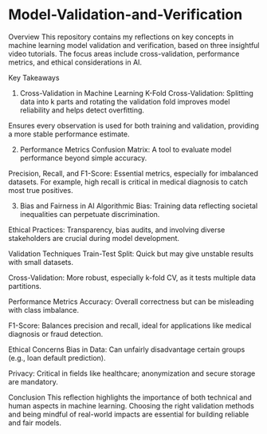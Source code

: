 # Model-Validation-and-Verification
Overview
This repository contains my reflections on key concepts in machine learning model validation and verification, based on three insightful video tutorials. The focus areas include cross-validation, performance metrics, and ethical considerations in AI.

Key Takeaways
1. Cross-Validation in Machine Learning
K-Fold Cross-Validation: Splitting data into k parts and rotating the validation fold improves model reliability and helps detect overfitting.

Ensures every observation is used for both training and validation, providing a more stable performance estimate.

2. Performance Metrics
Confusion Matrix: A tool to evaluate model performance beyond simple accuracy.

Precision, Recall, and F1-Score: Essential metrics, especially for imbalanced datasets. For example, high recall is critical in medical diagnosis to catch most true positives.

3. Bias and Fairness in AI
Algorithmic Bias: Training data reflecting societal inequalities can perpetuate discrimination.

Ethical Practices: Transparency, bias audits, and involving diverse stakeholders are crucial during model development.

Validation Techniques
Train-Test Split: Quick but may give unstable results with small datasets.

Cross-Validation: More robust, especially k-fold CV, as it tests multiple data partitions.

Performance Metrics
Accuracy: Overall correctness but can be misleading with class imbalance.

F1-Score: Balances precision and recall, ideal for applications like medical diagnosis or fraud detection.

Ethical Concerns
Bias in Data: Can unfairly disadvantage certain groups (e.g., loan default prediction).

Privacy: Critical in fields like healthcare; anonymization and secure storage are mandatory.

Conclusion
This reflection highlights the importance of both technical and human aspects in machine learning. Choosing the right validation methods and being mindful of real-world impacts are essential for building reliable and fair models.

